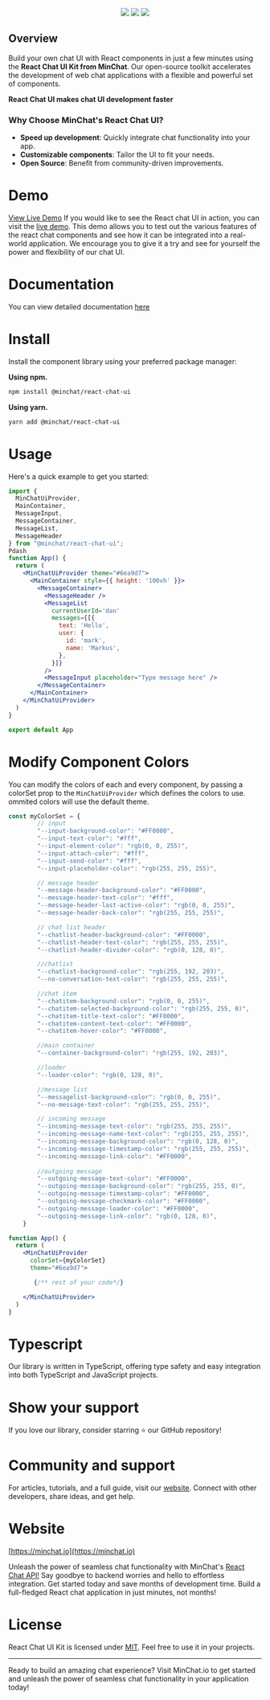<p align="center">
<img src="https://img.shields.io/github/license/minchathq/react-chat-ui"/>
<img src="https://img.shields.io/npm/v/@minchat/react-chat-ui"/>
<img src="https://img.shields.io/twitter/follow/minchathq?style=social"/>
</p>

## Overview

Build your own chat UI with React components in just a few minutes using the **React Chat UI Kit from MinChat**. Our open-source toolkit accelerates the development of web chat applications with a flexible and powerful set of components.

**React Chat UI makes chat UI development faster**

### Why Choose MinChat's React Chat UI?

- **Speed up development**: Quickly integrate chat functionality into your app.
- **Customizable components**: Tailor the UI to fit your needs.
- **Open Source**: Benefit from community-driven improvements.

# Demo

[View Live Demo](https://minchat.io/demo)
If you would like to see the React chat UI in action, you can visit the [live demo](https://minchat.io/demo).
This demo allows you to test out the various features of the react chat components and see how it can be
integrated into a real-world application. We encourage you to give it a try and see for yourself the power
and flexibility of our chat UI.

# Documentation

You can view detailed documentation [here](https://react.minchat.io)

# Install

Install the component library using your preferred package manager:

**Using npm.**

```bash
npm install @minchat/react-chat-ui
```

**Using yarn.**

```bash
yarn add @minchat/react-chat-ui
```

# Usage

Here's a quick example to get you started:

```jsx
import {
  MinChatUiProvider,
  MainContainer,
  MessageInput,
  MessageContainer,
  MessageList,
  MessageHeader
} from "@minchat/react-chat-ui";
Pdash
function App() {
  return (
    <MinChatUiProvider theme="#6ea9d7">
      <MainContainer style={{ height: '100vh' }}>
        <MessageContainer>
          <MessageHeader />
          <MessageList
            currentUserId='dan'
            messages={[{
              text: 'Hello',
              user: {
                id: 'mark',
                name: 'Markus',
              },
            }]}
          />
          <MessageInput placeholder="Type message here" />
        </MessageContainer>
      </MainContainer>
    </MinChatUiProvider>
  )
}

export default App


```

# Modify Component Colors

You can modify the colors of each and every component, by passing a colorSet prop to the `MinChatUiProvider` which defines the colors to use. ommited colors will use the default theme.

```jsx
const myColorSet = {
        // input
        "--input-background-color": "#FF0000",
        "--input-text-color": "#fff",
        "--input-element-color": "rgb(0, 0, 255)",
        "--input-attach-color": "#fff",
        "--input-send-color": "#fff",
        "--input-placeholder-color": "rgb(255, 255, 255)",

        // message header
        "--message-header-background-color": "#FF0000",
        "--message-header-text-color": "#fff",
        "--message-header-last-active-color": "rgb(0, 0, 255)",
        "--message-header-back-color": "rgb(255, 255, 255)",

        // chat list header
        "--chatlist-header-background-color": "#FF0000",
        "--chatlist-header-text-color": "rgb(255, 255, 255)",
        "--chatlist-header-divider-color": "rgb(0, 128, 0)",

        //chatlist
        "--chatlist-background-color": "rgb(255, 192, 203)",
        "--no-conversation-text-color": "rgb(255, 255, 255)",

        //chat item
        "--chatitem-background-color": "rgb(0, 0, 255)",
        "--chatitem-selected-background-color": "rgb(255, 255, 0)",
        "--chatitem-title-text-color": "#FF0000",
        "--chatitem-content-text-color": "#FF0000",
        "--chatitem-hover-color": "#FF0000",

        //main container
        "--container-background-color": "rgb(255, 192, 203)",

        //loader
        "--loader-color": "rgb(0, 128, 0)",

        //message list
        "--messagelist-background-color": "rgb(0, 0, 255)",
        "--no-message-text-color": "rgb(255, 255, 255)",

        // incoming message
        "--incoming-message-text-color": "rgb(255, 255, 255)",
        "--incoming-message-name-text-color": "rgb(255, 255, 255)",
        "--incoming-message-background-color": "rgb(0, 128, 0)",
        "--incoming-message-timestamp-color": "rgb(255, 255, 255)",
        "--incoming-message-link-color": "#FF0000",
        
        //outgoing message
        "--outgoing-message-text-color": "#FF0000",
        "--outgoing-message-background-color": "rgb(255, 255, 0)",
        "--outgoing-message-timestamp-color": "#FF0000",
        "--outgoing-message-checkmark-color": "#FF0000",
        "--outgoing-message-loader-color": "#FF0000",
        "--outgoing-message-link-color": "rgb(0, 128, 0)",
    }

function App() {
  return (
    <MinChatUiProvider 
      colorSet={myColorSet}
      theme="#6ea9d7">

       {/** rest of your code*/}

    </MinChatUiProvider>
  )
}
```

# Typescript

Our library is written in TypeScript, offering type safety and easy integration into both TypeScript and JavaScript projects.

# Show your support
If you love our library, consider starring ⭐ our GitHub repository!

# Community and support
For articles, tutorials, and a full guide, visit our  [website](https://minchat.io/blog). Connect with other developers, share ideas, and get help.

# Website

[https://minchat.io](https://minchat.io)

Unleash the power of seamless chat functionality with MinChat's [React Chat API!](https://minchat.io) Say goodbye to backend worries and hello to effortless integration. Get started today and save months of development time. Build a full-fledged React chat application in just minutes, not months!

# License

React Chat UI Kit is licensed under [MIT](https://github.com/MinChatHQ/react-chat-ui/blob/master/LICENSE). Feel free to use it in your projects.

---

Ready to build an amazing chat experience? Visit MinChat.io to get started and unleash the power of seamless chat functionality in your application today!
